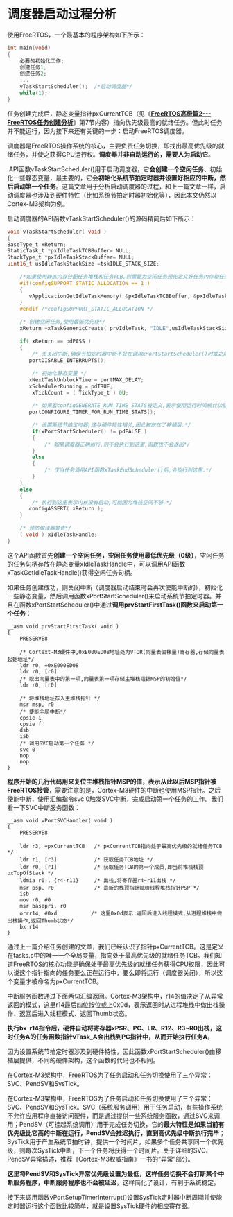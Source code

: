 # 调度器启动过程分析

使用FreeRTOS，一个最基本的程序架构如下所示：

```c
int main(void)
{  
    必要的初始化工作;
    创建任务1;
    创建任务2;
    ...
    vTaskStartScheduler();  /*启动调度器*/
    while(1);   
}
```

任务创建完成后，静态变量指针pxCurrentTCB（见《[**FreeRTOS高级篇2---FreeRTOS任务创建分析**](http://blog.csdn.net/zhzht19861011/article/details/51303639#t6)》第7节内容）指向优先级最高的就绪任务。但此时任务并不能运行，因为接下来还有关键的一步：启动FreeRTOS调度器。

调度器是FreeRTOS操作系统的核心，主要负责任务切换，即找出最高优先级的就绪任务，并使之获得CPU运行权。**调度器并非自动运行的，需要人为启动它**。

 API函数vTaskStartScheduler()用于启动调度器，它**会创建一个空闲任务**、初始化一些静态变量，最主要的，它会**初始化系统节拍定时器并设置好相应的中断，然后启动第一个任务**。这篇文章用于分析启动调度器的过程，和上一篇文章一样，启动调度器也涉及到硬件特性（比如系统节拍定时器初始化等），因此本文仍然以Cortex-M3架构为例。

启动调度器的API函数vTaskStartScheduler()的源码精简后如下所示：

```c
void vTaskStartScheduler( void )
{
BaseType_t xReturn;
StaticTask_t *pxIdleTaskTCBBuffer= NULL;
StackType_t *pxIdleTaskStackBuffer= NULL;
uint16_t usIdleTaskStackSize =tskIDLE_STACK_SIZE;
 
    /*如果使用静态内存分配任务堆栈和任务TCB,则需要为空闲任务预先定义好任务内存和任务TCB空间*/
    #if(configSUPPORT_STATIC_ALLOCATION == 1 )
    {
       vApplicationGetIdleTaskMemory( &pxIdleTaskTCBBuffer, &pxIdleTaskStackBuffer, &usIdleTaskStackSize);
    }
    #endif /*configSUPPORT_STATIC_ALLOCATION */
 
    /* 创建空闲任务,使用最低优先级*/
    xReturn =xTaskGenericCreate( prvIdleTask, "IDLE",usIdleTaskStackSize, ( void * ) NULL, ( tskIDLE_PRIORITY | portPRIVILEGE_BIT), &xIdleTaskHandle,pxIdleTaskStackBuffer,pxIdleTaskTCBBuffer, NULL );
 
    if( xReturn == pdPASS )
    {
        /* 先关闭中断,确保节拍定时器中断不会在调用xPortStartScheduler()时或之前发生.当第一个任务启动时,会重新启动中断*/
       portDISABLE_INTERRUPTS();
       
        /* 初始化静态变量 */
       xNextTaskUnblockTime = portMAX_DELAY;
       xSchedulerRunning = pdTRUE;
        xTickCount = ( TickType_t ) 0U;
 
        /* 如果宏configGENERATE_RUN_TIME_STATS被定义,表示使用运行时间统计功能,则下面这个宏必须被定义,用于初始化一个基础定时器/计数器.*/
       portCONFIGURE_TIMER_FOR_RUN_TIME_STATS();
 
        /* 设置系统节拍定时器,这与硬件特性相关,因此被放在了移植层.*/
        if(xPortStartScheduler() != pdFALSE )
        {
            /* 如果调度器正确运行,则不会执行到这里,函数也不会返回*/
        }
        else
        {
            /* 仅当任务调用API函数xTaskEndScheduler()后,会执行到这里.*/
        }
    }
    else
    {
        /* 执行到这里表示内核没有启动,可能因为堆栈空间不够 */
       configASSERT( xReturn );
    }
 
    /* 预防编译器警告*/
    ( void ) xIdleTaskHandle;
}
```

这个API函数首先**创建一个空闲任务，空闲任务使用最低优先级（0级）**，空闲任务的任务句柄存放在静态变量xIdleTaskHandle中，可以调用API函数xTaskGetIdleTaskHandle()获得空闲任务句柄。

如果任务创建成功，则关闭中断（调度器启动结束时会再次使能中断的），初始化一些静态变量，然后调用函数xPortStartScheduler()来启动系统节拍定时器。并且在函数xPortStartScheduler()中通过**调用prvStartFirstTask()函数来启动第一个任务**：

```assembly
__asm void prvStartFirstTask( void )
{
    PRESERVE8
 
    /* Cortext-M3硬件中,0xE000ED08地址处为VTOR(向量表偏移量)寄存器,存储向量表起始地址*/
    ldr r0, =0xE000ED08    
    ldr r0, [r0]
    /* 取出向量表中的第一项,向量表第一项存储主堆栈指针MSP的初始值*/
    ldr r0, [r0]   
 
    /* 将堆栈地址存入主堆栈指针 */
    msr msp, r0
    /* 使能全局中断*/
    cpsie i
    cpsie f
    dsb
    isb
    /* 调用SVC启动第一个任务 */
    svc 0
    nop
    nop
}
```

**程序开始的几行代码用来复位主堆栈指针MSP的值，表示从此以后MSP指针被FreeRTOS接管**，需要注意的是，Cortex-M3硬件的中断也使用MSP指针。之后使能中断，使用汇编指令svc 0触发SVC中断，完成启动第一个任务的工作。我们看一下SVC中断服务函数：

```assembly
__asm void vPortSVCHandler( void )
{
    PRESERVE8
 
    ldr r3, =pxCurrentTCB   /* pxCurrentTCB指向处于最高优先级的就绪任务TCB */
    ldr r1, [r3]            /* 获取任务TCB地址 */
    ldr r0, [r1]            /* 获取任务TCB的第一个成员,即当前堆栈栈顶pxTopOfStack */
    ldmia r0!, {r4-r11}     /* 出栈,将寄存器r4~r11出栈 */
    msr psp, r0             /* 最新的栈顶指针赋给线程堆栈指针PSP */
    isb
    mov r0, #0
    msr basepri, r0
    orrr14, #0xd           /* 这里0x0d表示:返回后进入线程模式,从进程堆栈中做出栈操作,返回Thumb状态*/
    bx r14
}
```

通过上一篇介绍任务创建的文章，我们已经认识了指针pxCurrentTCB。这是定义在tasks.c中的唯一一个全局变量，指向处于最高优先级的就绪任务TCB。我们知道FreeRTOS的核心功能是确保处于最高优先级的就绪任务获得CPU权限，因此可以说这个指针指向的任务要么正在运行中，要么即将运行（调度器关闭），所以这个变量才被命名为pxCurrentTCB。

中断服务函数通过下面两句汇编返回。Cortex-M3架构中，r14的值决定了从异常返回的模式，这里r14最后四位按位或上0x0d，表示返回时从进程堆栈中做出栈操作、返回后进入线程模式、返回Thumb状态。

**执行bx  r14指令后，硬件自动将寄存器xPSR、PC、LR、R12、R3~R0出栈，这时任务A的任务函数指针vTask_A会出栈到PC指针中，从而开始执行任务A**。

因为设置系统节拍定时器涉及到硬件特性，因此函数xPortStartScheduler()由移植层提供，不同的硬件架构，这个函数的代码也不相同。

在Cortex-M3架构中，FreeRTOS为了任务启动和任务切换使用了三个异常：SVC、PendSV和SysTick。

在Cortex-M3架构中，FreeRTOS为了任务启动和任务切换使用了三个异常：SVC、PendSV和SysTick。SVC（系统服务调用）用于任务启动，有些操作系统不允许应用程序直接访问硬件，而是通过提供一些系统服务函数，通过SVC来调用；PendSV（可挂起系统调用）用于完成任务切换，它的**最大特性是如果当前有优先级比它高的中断在运行，PendSV会推迟执行，直到高优先级中断执行完毕**；SysTick用于产生系统节拍时钟，提供一个时间片，如果多个任务共享同一个优先级，则每次SysTick中断，下一个任务将获得一个时间片。关于详细的SVC、PendSV异常描述，推荐《Cortex-M3权威指南》一书的“异常”部分。

**这里将PendSV和SysTick异常优先级设置为最低，这样任务切换不会打断某个中断服务程序，中断服务程序也不会被延迟**，这样简化了设计，有利于系统稳定。

接下来调用函数vPortSetupTimerInterrupt()设置SysTick定时器中断周期并使能定时器运行这个函数比较简单，就是设置SysTick硬件的相应寄存器。















